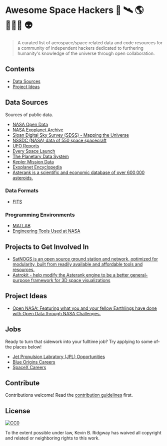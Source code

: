# Awesome Space Hackers 🚀 🛰 🌎 👩🏽‍🚀 👽

> A curated list of aerospace/space related data and code resources for a community of independent hackers dedicated to furthering humanity's knowledge of the universe through open collaboration.


## Contents

- [Data Sources](#datasources)
- [Project Ideas](#projectideas)

## Data Sources

Sources of public data.

- [NASA Open Data](https://open.nasa.gov/open-data/)
- [NASA Exoplanet Archive](http://exoplanetarchive.ipac.caltech.edu/)
- [Sloan Digital Sky Survey (SDSS) - Mapping the Universe](http://www.sdss.org/)
- [NSSDC (NASA) data of 550 space spacecraft](http://nssdc.gsfc.nasa.gov/nssdc/obtaining_data.html)
- [UFO Reports](http://www.nuforc.org/webreports.html)
- [Every Space Launch](http://planet4589.org/space/log/launchlog.txt)
- [The Planetary Data System](https://pds.jpl.nasa.gov/)
- [Kepler Mission Data](https://archive.stsci.edu/kepler/published_planets/search.php)
- [Exoplanet Encyclopedia](http://exoplanet.eu/)
- [Asterank is a scientific and economic database of over 600,000 asteroids.](http://www.asterank.com/)

### Data Formats

- [FITS](https://idlastro.gsfc.nasa.gov/fitsio.html)

### Programming Environments

- [MATLAB](https://www.mathworks.com/products/matlab.html)
- [Engineering Tools Used at NASA](https://www.nasa.gov/centers/johnson/engineering/tools/index.html)

## Projects to Get Involved In

- [SatNOGS is an open source ground station and network, optimized for modularity, built from readily available and affordable tools and resources.](https://satnogs.org/)
- [Astrokit - help modify the Asterank engine to be a better general-purpose framework for 3D space visualizations](https://github.com/typpo/astrokit)

## Project Ideas

- [Open NASA: Featuring what you and your fellow Earthlings have done with Open Data through NASA Challenges.](https://open.nasa.gov/innovation-space/)

## Jobs

Ready to turn that sidework into your fulltime job? Try applying to some of-  the places below!

- [Jet Propulsion Labratory (JPL) Opportunities](https://www.jpl.nasa.gov/opportunities/)
- [Blue Origins Careers](https://www.blueorigin.com/careers)
- [SpaceX Careers](http://www.spacex.com/careers)

## Contribute

Contributions welcome! Read the [contribution guidelines](contributing.md) first.


## License

[![CC0](http://mirrors.creativecommons.org/presskit/buttons/88x31/svg/cc-zero.svg)](http://creativecommons.org/publicdomain/zero/1.0)

To the extent possible under law, Kevin B. Ridgway has waived all copyright and
related or neighboring rights to this work.
